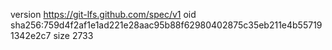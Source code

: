 version https://git-lfs.github.com/spec/v1
oid sha256:759d4f2af1e1ad221e28aac95b88f62980402875c35eb211e4b557191342e2c7
size 2733
